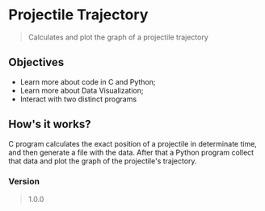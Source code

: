 # Projectile Trajectory
> Calculates and plot the graph of a projectile trajectory

## Objectives
+ Learn more about code in C and Python;
+ Learn more about Data Visualization;
+ Interact with two distinct programs

## How's it works?
C program calculates the exact position of a projectile in determinate time, and then generate a file with the data. After that a Python program collect that data and plot the graph of the projectile's trajectory.

### Version
> 1.0.0
